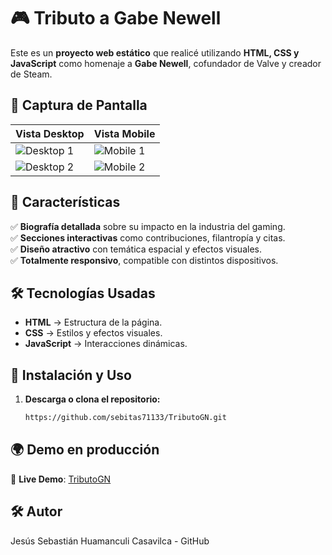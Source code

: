 # 🎮 Tributo a Gabe Newell  

Este es un **proyecto web estático** que realicé utilizando **HTML, CSS y JavaScript** como homenaje a **Gabe Newell**, cofundador de Valve y creador de Steam.  

## 📌 Captura de Pantalla  
| Vista Desktop | Vista Mobile |
|--------------|--------------|
| ![Desktop 1](https://github.com/user-attachments/assets/a277979c-6c65-4d0d-b7cb-47a6791b357c) | ![Mobile 1](https://github.com/user-attachments/assets/1dcbef59-2d74-4b69-a85b-dae6ed66da94) |
| ![Desktop 2](https://github.com/user-attachments/assets/672f297b-fd0d-414e-af91-417462878886) | ![Mobile 2](https://github.com/user-attachments/assets/2228f138-4deb-4089-b7ff-16c6010da6fc) |


## 🌟 Características  
✅ **Biografía detallada** sobre su impacto en la industria del gaming.  
✅ **Secciones interactivas** como contribuciones, filantropía y citas.  
✅ **Diseño atractivo** con temática espacial y efectos visuales.  
✅ **Totalmente responsivo**, compatible con distintos dispositivos.  

## 🛠️ Tecnologías Usadas  
- **HTML** → Estructura de la página.  
- **CSS** → Estilos y efectos visuales.  
- **JavaScript** → Interacciones dinámicas.  

## 🚀 Instalación y Uso  
1. **Descarga o clona el repositorio:**  
   ```sh
   https://github.com/sebitas71133/TributoGN.git
   ```
## 🌍 Demo en producción

🚀 **Live Demo**: [TributoGN](https://sebitas71133.github.io/TributoGN)

## 🛠️ Autor
Jesús Sebastián Huamanculi Casavilca - GitHub
